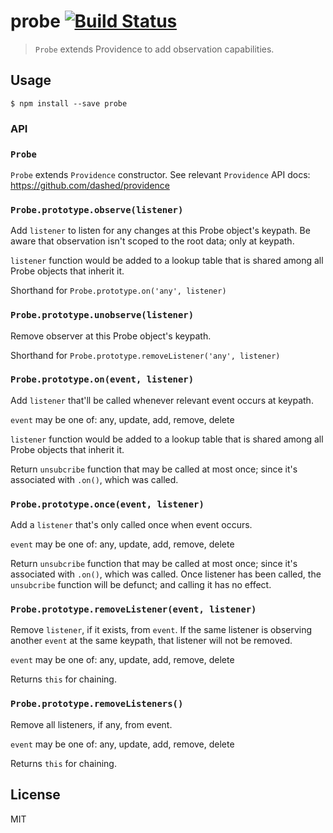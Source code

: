 # probe [![Build Status](https://travis-ci.org/Dashed/probe.svg)](https://travis-ci.org/Dashed/probe)

> `Probe` extends Providence to add observation capabilities.

## Usage

```
$ npm install --save probe
```

### API

### `Probe`

`Probe` extends `Providence` constructor. See relevant `Providence` API docs: https://github.com/dashed/providence

### `Probe.prototype.observe(listener)`

Add `listener` to listen for any changes at this Probe object's keypath.
Be aware that observation isn't scoped to the root data; only at keypath.

`listener` function would be added to a lookup table that is shared among all
Probe objects that inherit it.

Shorthand for `Probe.prototype.on('any', listener)`

### `Probe.prototype.unobserve(listener)`

Remove observer at this Probe object's keypath.

Shorthand for `Probe.prototype.removeListener('any', listener)`


### `Probe.prototype.on(event, listener)`

Add `listener` that'll be called whenever relevant event occurs at keypath.

`event` may be one of: any, update, add, remove, delete

`listener` function would be added to a lookup table that is shared among all
Probe objects that inherit it.

Return `unsubcribe` function that may be called at most once; 
since it's associated with `.on()`, which was called.


### `Probe.prototype.once(event, listener)`

Add a `listener` that's only called once when event occurs.

`event` may be one of: any, update, add, remove, delete

Return `unsubcribe` function that may be called at most once; 
since it's associated with `.on()`, which was called. Once listener has been called, 
the `unsubcribe` function will be defunct; and calling it has no effect.


### `Probe.prototype.removeListener(event, listener)`

Remove `listener`, if it exists, from `event`.
If the same listener is observing another `event` at the same keypath, that
listener will not be removed.

`event` may be one of: any, update, add, remove, delete

Returns `this` for chaining.

### `Probe.prototype.removeListeners()`

Remove all listeners, if any, from event.

`event` may be one of: any, update, add, remove, delete

Returns `this` for chaining.

## License

MIT
